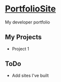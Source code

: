 <h1><a href="https://edith504.github.io/xingyan.github.io/"> PortfolioSite</a></h1>

My developer portfolio

<h2>My Projects</h2>
<ul>
  <li>Project 1</li>
</ul>

<h2>ToDo</h2>
<ul>
  <li>Add sites I've built</li>
</ul>
